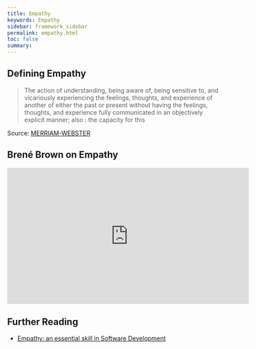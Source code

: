 ```yaml
---
title: Empathy
keywords: Empathy
sidebar: framework_sidebar
permalink: empathy.html
toc: false
summary:
---
```


## Defining Empathy
> The action of understanding, being aware of, being sensitive to, and vicariously experiencing the feelings, thoughts, and experience of another of either the past or present without having the feelings, thoughts, and experience fully communicated in an objectively explicit manner; also :   the capacity for this

Source: [MERRIAM-WEBSTER](http://www.merriam-webster.com/dictionary/empathy)

## Brené Brown on Empathy 
<iframe width="560" height="315" src="https://www.youtube.com/embed/1Evwgu369Jw" frameborder="0" allowfullscreen></iframe>

## Further Reading
* [Empathy: an essential skill in Software Development](http://codingwithempathy.com/2016/05/03/empathy-an-essential-skill-in-software-development/)
